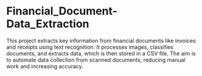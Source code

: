 # Financial_Document-Data_Extraction
This project extracts key information from financial documents like invoices and receipts using text recognition. It processes images, classifies documents, and extracts data, which is then stored in a CSV file. The aim is to automate data collection from scanned documents, reducing manual work and increasing accuracy.
